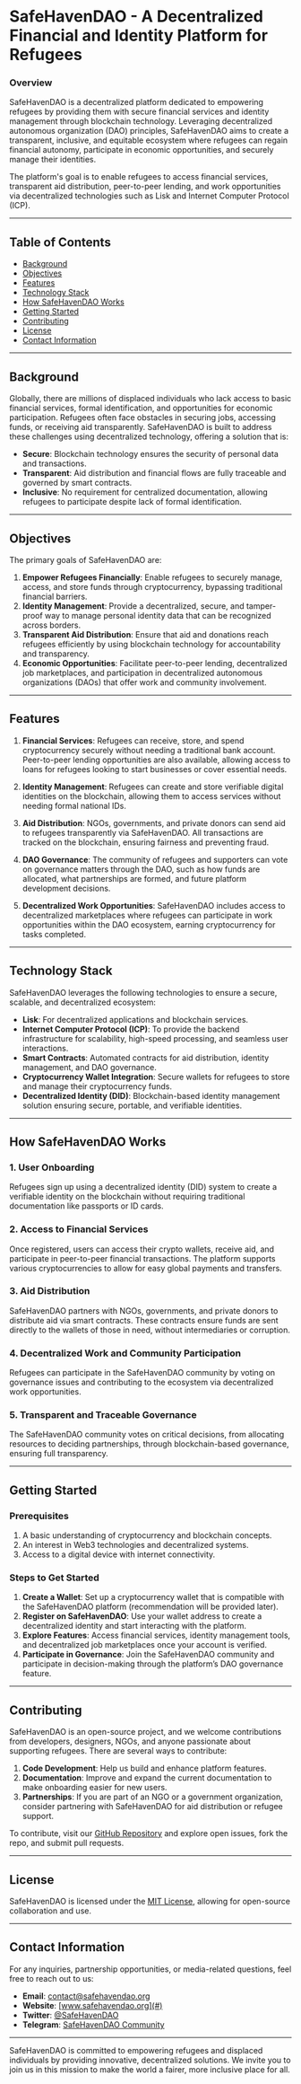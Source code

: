 # SafeHavenDAO - A Decentralized Financial and Identity Platform for Refugees

### Overview
SafeHavenDAO is a decentralized platform dedicated to empowering refugees by providing them with secure financial services and identity management through blockchain technology. Leveraging decentralized autonomous organization (DAO) principles, SafeHavenDAO aims to create a transparent, inclusive, and equitable ecosystem where refugees can regain financial autonomy, participate in economic opportunities, and securely manage their identities.

The platform's goal is to enable refugees to access financial services, transparent aid distribution, peer-to-peer lending, and work opportunities via decentralized technologies such as Lisk and Internet Computer Protocol (ICP).

---

## Table of Contents
- [Background](#background)
- [Objectives](#objectives)
- [Features](#features)
- [Technology Stack](#technology-stack)
- [How SafeHavenDAO Works](#how-safehavendao-works)
- [Getting Started](#getting-started)
- [Contributing](#contributing)
- [License](#license)
- [Contact Information](#contact-information)

---

## Background
Globally, there are millions of displaced individuals who lack access to basic financial services, formal identification, and opportunities for economic participation. Refugees often face obstacles in securing jobs, accessing funds, or receiving aid transparently. SafeHavenDAO is built to address these challenges using decentralized technology, offering a solution that is:
- **Secure**: Blockchain technology ensures the security of personal data and transactions.
- **Transparent**: Aid distribution and financial flows are fully traceable and governed by smart contracts.
- **Inclusive**: No requirement for centralized documentation, allowing refugees to participate despite lack of formal identification.

---

## Objectives
The primary goals of SafeHavenDAO are:
1. **Empower Refugees Financially**: Enable refugees to securely manage, access, and store funds through cryptocurrency, bypassing traditional financial barriers.
2. **Identity Management**: Provide a decentralized, secure, and tamper-proof way to manage personal identity data that can be recognized across borders.
3. **Transparent Aid Distribution**: Ensure that aid and donations reach refugees efficiently by using blockchain technology for accountability and transparency.
4. **Economic Opportunities**: Facilitate peer-to-peer lending, decentralized job marketplaces, and participation in decentralized autonomous organizations (DAOs) that offer work and community involvement.

---

## Features
1. **Financial Services**: Refugees can receive, store, and spend cryptocurrency securely without needing a traditional bank account. Peer-to-peer lending opportunities are also available, allowing access to loans for refugees looking to start businesses or cover essential needs.
   
2. **Identity Management**: Refugees can create and store verifiable digital identities on the blockchain, allowing them to access services without needing formal national IDs.

3. **Aid Distribution**: NGOs, governments, and private donors can send aid to refugees transparently via SafeHavenDAO. All transactions are tracked on the blockchain, ensuring fairness and preventing fraud.

4. **DAO Governance**: The community of refugees and supporters can vote on governance matters through the DAO, such as how funds are allocated, what partnerships are formed, and future platform development decisions.

5. **Decentralized Work Opportunities**: SafeHavenDAO includes access to decentralized marketplaces where refugees can participate in work opportunities within the DAO ecosystem, earning cryptocurrency for tasks completed.

---

## Technology Stack
SafeHavenDAO leverages the following technologies to ensure a secure, scalable, and decentralized ecosystem:
- **Lisk**: For decentralized applications and blockchain services.
- **Internet Computer Protocol (ICP)**: To provide the backend infrastructure for scalability, high-speed processing, and seamless user interactions.
- **Smart Contracts**: Automated contracts for aid distribution, identity management, and DAO governance.
- **Cryptocurrency Wallet Integration**: Secure wallets for refugees to store and manage their cryptocurrency funds.
- **Decentralized Identity (DID)**: Blockchain-based identity management solution ensuring secure, portable, and verifiable identities.

---

## How SafeHavenDAO Works

### 1. **User Onboarding**
Refugees sign up using a decentralized identity (DID) system to create a verifiable identity on the blockchain without requiring traditional documentation like passports or ID cards.

### 2. **Access to Financial Services**
Once registered, users can access their crypto wallets, receive aid, and participate in peer-to-peer financial transactions. The platform supports various cryptocurrencies to allow for easy global payments and transfers.

### 3. **Aid Distribution**
SafeHavenDAO partners with NGOs, governments, and private donors to distribute aid via smart contracts. These contracts ensure funds are sent directly to the wallets of those in need, without intermediaries or corruption.

### 4. **Decentralized Work and Community Participation**
Refugees can participate in the SafeHavenDAO community by voting on governance issues and contributing to the ecosystem via decentralized work opportunities.

### 5. **Transparent and Traceable Governance**
The SafeHavenDAO community votes on critical decisions, from allocating resources to deciding partnerships, through blockchain-based governance, ensuring full transparency.

---

## Getting Started

### Prerequisites
1. A basic understanding of cryptocurrency and blockchain concepts.
2. An interest in Web3 technologies and decentralized systems.
3. Access to a digital device with internet connectivity.

### Steps to Get Started
1. **Create a Wallet**: Set up a cryptocurrency wallet that is compatible with the SafeHavenDAO platform (recommendation will be provided later).
2. **Register on SafeHavenDAO**: Use your wallet address to create a decentralized identity and start interacting with the platform.
3. **Explore Features**: Access financial services, identity management tools, and decentralized job marketplaces once your account is verified.
4. **Participate in Governance**: Join the SafeHavenDAO community and participate in decision-making through the platform’s DAO governance feature.

---

## Contributing
SafeHavenDAO is an open-source project, and we welcome contributions from developers, designers, NGOs, and anyone passionate about supporting refugees. There are several ways to contribute:
1. **Code Development**: Help us build and enhance platform features.
2. **Documentation**: Improve and expand the current documentation to make onboarding easier for new users.
3. **Partnerships**: If you are part of an NGO or a government organization, consider partnering with SafeHavenDAO for aid distribution or refugee support.

To contribute, visit our [GitHub Repository](#) and explore open issues, fork the repo, and submit pull requests.

---

## License
SafeHavenDAO is licensed under the [MIT License](LICENSE), allowing for open-source collaboration and use.

---

## Contact Information
For any inquiries, partnership opportunities, or media-related questions, feel free to reach out to us:

- **Email**: contact@safehavendao.org
- **Website**: [www.safehavendao.org](#)
- **Twitter**: [@SafeHavenDAO](#)
- **Telegram**: [SafeHavenDAO Community](#)

---

SafeHavenDAO is committed to empowering refugees and displaced individuals by providing innovative, decentralized solutions. We invite you to join us in this mission to make the world a fairer, more inclusive place for all.
